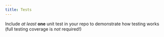 ```yaml
---
title: Tests
---
```


Include _at least_ **one** unit test in your repo to demonstrate how testing works (full testing coverage is _not_ required!)
